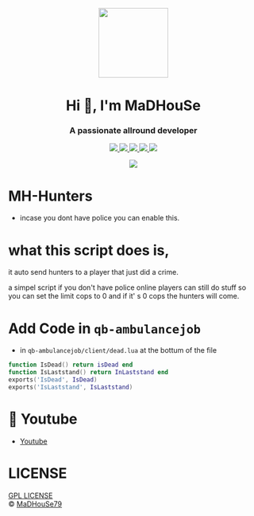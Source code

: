 <p align="center">
    <img width="140" src="https://icons.iconarchive.com/icons/iconarchive/red-orb-alphabet/128/Letter-M-icon.png" />  
    <h1 align="center">Hi 👋, I'm MaDHouSe</h1>
    <h3 align="center">A passionate allround developer </h3>    
</p>

<p align="center">
  <a href="https://github.com/MH-Scripts/mh-intercom/issues">
    <img src="https://img.shields.io/github/issues/MH-Scripts/mh-hunters"/> 
  </a>
  <a href="https://github.com/MH-Scripts/mh-intercom/watchers">
    <img src="https://img.shields.io/github/watchers/MH-Scripts/mh-hunters"/> 
  </a> 
  <a href="https://github.com/MH-Scripts/mh-hunters/network/members">
    <img src="https://img.shields.io/github/forks/MH-Scripts/mh-hunters"/> 
  </a>  
  <a href="https://github.com/MH-Scripts/mh-hunters/stargazers">
    <img src="https://img.shields.io/github/stars/MH-Scripts/mh-hunters?color=white"/> 
  </a>
  <a href="https://github.com/MH-Scripts/mh-hunters/blob/main/LICENSE">
    <img src="https://img.shields.io/github/license/MH-Scripts/mh-hunters?color=black"/> 
  </a>      
</p>

<p align="center">
  <img alig src="https://github-profile-trophy.vercel.app/?username=MH-Scripts&margin-w=15&column=6" />
</p>

# MH-Hunters
- incase you dont have police you can enable this.

# what this script does is,
it auto send hunters to a player that just did a crime.

a simpel script if you don't have police online
players can still do stuff so you can set the limit cops to 0
and if it' s 0 cops the hunters will come.

# Add Code in `qb-ambulancejob`
- in `qb-ambulancejob/client/dead.lua` at the bottum of the file
```lua
function IsDead() return isDead end
function IsLaststand() return InLaststand end
exports('IsDead', IsDead)
exports('IsLaststand', IsLaststand)
```

# 🙈 Youtube
- [Youtube](https://www.youtube.com/channel/UC6431XeIqHjswry5OYtim0A)

# LICENSE
[GPL LICENSE](./LICENSE)<br />
&copy; [MaDHouSe79](https://www.youtube.com/@MaDHouSe79)

